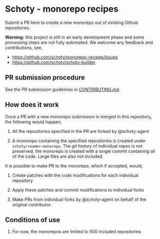 # Schoty - monorepo recipes

Submit a PR here to create a new monorepo out of existing Github repositories.

**Warning:** this project is still in an early development phase and some processing steps are not fully automated. We welcome any feedback and contributions, see,
 - https://github.com/schoty/monorepo-recipes/issues
 - https://github.com/schoty/schoty-builder


## PR submission procedure

 See the PR submission guidelines in [CONTRIBUTING.md](./CONTRIBUTING.md).


## How does it work

Once a PR with a new monorepo submission is merged in this repository, the following would happen,

1. All the repositories specified in the PR are forked by @schoty-agent

2. A monorepo containing the specified repositories is created under `schoty/<name>-monorepo`. The git history of individual repos is not preserved, the monorepo is created with a single commit containing all of the code. Large files are also not included.

It is possible to make PR to the monorepo, which if accepted, would,

1. Create patches with the code modifications for each individual repository

2. Apply these patches and commit modifications to individual forks

3. Make PRs from individual forks by @schoty-agent on behalf of the original contributor.


## Conditions of use

1. For now, the monorepos are limited to 500 included repositories
